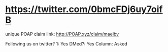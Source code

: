 # https://twitter.com/0bmcFDj6uy7oifB

unique POAP claim link: 
http://POAP.xyz/claim/maelbv

Following us on twitter? 1: Yes
DMed?: Yes
Column: Asked